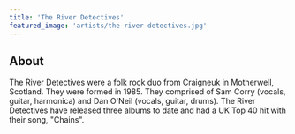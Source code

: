 ```yaml
---
title: 'The River Detectives'
featured_image: 'artists/the-river-detectives.jpg'
---
```


## About

The River Detectives were a folk rock duo from Craigneuk in Motherwell, Scotland. They were formed in 1985. They comprised of Sam Corry (vocals, guitar, harmonica) and Dan O'Neil (vocals, guitar, drums). The River Detectives have released three albums to date and had a UK Top 40 hit with their song, "Chains".

